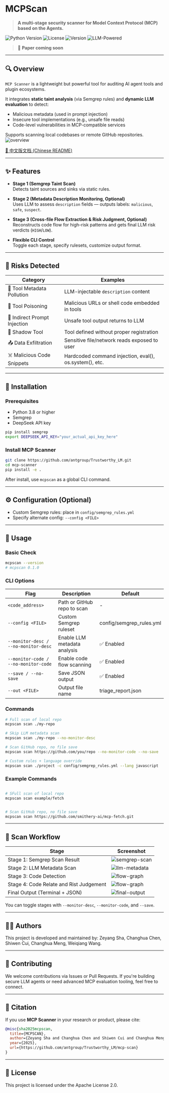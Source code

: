# MCPScan

> **A multi-stage security scanner for Model Context Protocol (MCP) based on the Agents.**

![Python Version](https://img.shields.io/badge/python-3.8%2B-blue)
![License](https://img.shields.io/badge/license-Apache%202.0-green)
![Version](https://img.shields.io/badge/version-0.0.0-orange)
![LLM-Powered](https://img.shields.io/badge/LLM-DeepSeek-yellow)

> 📝 **Paper coming soon**

---

## 🔍 Overview

`MCP Scanner` is a lightweight but powerful tool for auditing AI agent tools and plugin ecosystems.

It integrates **static taint analysis** (via Semgrep rules) and **dynamic LLM evaluation** to detect:
- Malicious metadata (used in prompt injection)
- Insecure tool implementations (e.g., unsafe file reads)
- Code-level vulnerabilities in MCP-compatible services

Supports scanning local codebases or remote GitHub repositories.
![overview](image/overview.png)

[📄 中文版文档 (Chinese README)](README_CN.md)

---

## ✨ Features

+ **Stage 1 (Semgrep Taint Scan)**  
  Detects taint sources and sinks via static rules.

+ **Stage 2 (Metadata Description Monitoring, Optional)**  
  Uses LLM to assess `description` fields — outputs labels: `malicious`, `safe`, `suspect`.

+ **Stage 3 (Cross-file Flow Extraction & Risk Judgment, Optional)**  
  Reconstructs code flow for high-risk patterns and gets final LLM risk verdicts (`HIGH`/`LOW`).

+ **Flexible CLI Control**  
  Toggle each stage, specify rulesets, customize output format.

---

## 🧠 Risks Detected

| Category | Examples |
|----------|----------|
| 🧬 Tool Metadata Pollution | LLM-injectable `description` content |
| 🧪 Tool Poisoning | Malicious URLs or shell code embedded in tools |
| 🔁 Indirect Prompt Injection | Unsafe tool output returns to LLM |
| 🧰 Shadow Tool | Tool defined without proper registration |
| 📤 Data Exfiltration | Sensitive file/network reads exposed to user |
| ☠️ Malicious Code Snippets | Hardcoded command injection, eval(), os.system(), etc. |

---

## 🧰 Installation

### Prerequisites

+ Python 3.8 or higher
+ Semgrep
+ DeepSeek API key

```bash
pip install semgrep
export DEEPSEEK_API_KEY="your_actual_api_key_here"
```

### Install MCP Scanner

```bash
git clone https://github.com/antgroup/Trustworthy_LM.git
cd mcp-scanner
pip install -e .
```

After install, use `mcpscan` as a global CLI command.

---

## ⚙️ Configuration (Optional)

+ Custom Semgrep rules: place in `config/semgrep_rules.yml`
+ Specify alternate config: `--config <FILE>`

---

## 🚀 Usage

### Basic Check
```bash
mcpscan --version
# mcpscan 0.1.0
```

### CLI Options

| Flag | Description | Default |
|------|-------------|---------|
| `<code_address>` | Path or GitHub repo to scan | - |
| `--config <FILE>` | Custom Semgrep ruleset | config/semgrep_rules.yml |
| `--monitor-desc / --no-monitor-desc` | Enable LLM metadata analysis | ✅ Enabled |
| `--monitor-code / --no-monitor-code` | Enable code flow scanning | ✅ Enabled |
| `--save / --no-save` | Save JSON output | ✅ Enabled |
| `--out <FILE>` | Output file name | triage_report.json |

### Commands
```bash
# Full scan of local repo
mcpscan scan ./my-repo

# Skip LLM metadata scan
mcpscan scan ./my-repo --no-monitor-desc

# Scan GitHub repo, no file save
mcpscan scan https://github.com/you/repo --no-monitor-code --no-save

# Custom rules + language override
mcpscan scan ./project -c config/semgrep_rules.yml --lang javascript
```

### Example Commands
```bash

# SFull scan of local repo
mcpscan scan example/fetch


# Scan GitHub repo, no file save
mcpscan scan https://github.com/smithery-ai/mcp-fetch.git


```

---

## 🧭 Scan Workflow

| Stage | Screenshot |
|-------|------------|
| Stage 1: Semgrep Scan Result | ![semgrep-scan](image/semgrep.png) |
| Stage 2: LLM Metadata Scan | ![llm-metadata](image/metadata_scan.png) |
| Stage 3: Code Detection | ![flow-graph](image/code_detection.png) |
| Stage 4: Code Relate and Rist Judgement | ![flow-graph](image/code_relate.png) |
| Final Output (Terminal + JSON) | ![final-output](image/result.png) |


You can toggle stages with `--monitor-desc`, `--monitor-code`, and `--save`.

---

## 👨‍💻 Authors

This project is developed and maintained by:
Zeyang Sha, Changhua Chen, Shiwen Cui, Changhua Meng, Weiqiang Wang.

---

## 🤝 Contributing

We welcome contributions via Issues or Pull Requests.
If you're building secure LLM agents or need advanced MCP evaluation tooling, feel free to connect.

---

## 📄 Citation

If you use **MCP Scanner** in your research or product, please cite:

```bibtex
@misc{sha2025mcpscan,
  title={MCPSCAN},
  author={Zeyang Sha and Changhua Chen and Shiwen Cui and Changhua Meng and Weiqiang Wang},
  year={2025},
  url={https://github.com/antgroup/Trustworthy_LM/mcp-scan}
}
```

---

## 📜 License

This project is licensed under the Apache License 2.0.

